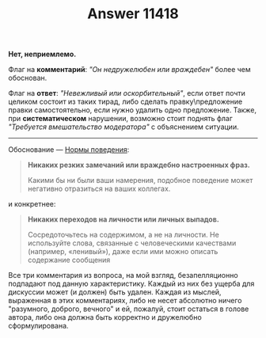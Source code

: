 ﻿---
title: "Answer 11418"
se.owner.user_id: 337980
se.owner.display_name: "Anton Menshov"
se.owner.link: "https://ru.meta.stackoverflow.com/users/337980/anton-menshov"
se.answer_id: 11418
se.question_id: 11416
se.post_type: answer
se.is_accepted: False
---
<p><strong>Нет, неприемлемо.</strong></p>
<p>Флаг на <strong>комментарий</strong>: <em>&quot;Он недружелюбен или враждебен&quot;</em> более чем обоснован.</p>
<p>Флаг на <strong>ответ</strong>: <em>&quot;Невежливый или оскорбительный&quot;</em>, если ответ почти целиком состоит из таких тирад, либо сделать правку\предложение правки самостоятельно, если нужно удалить одно предложение. Также, при <strong>систематическом</strong> нарушении, возможно стоит поднять флаг <em>&quot;Требуется вмешательство модератора&quot;</em> с объяснением ситуации.</p>
<hr />
<p>Обоснование — <a href="https://ru.stackoverflow.com/conduct">Нормы поведения</a>:</p>
<blockquote>
<p><strong>Никаких резких замечаний или враждебно настроенных фраз.</strong></p>
<p>Какими бы ни были ваши намерения, подобное поведение может негативно отразиться на ваших коллегах.</p>
</blockquote>
<p>и конкретнее:</p>
<blockquote>
<p><strong>Никаких переходов на личности или личных выпадов.</strong></p>
<p>Сосредоточьтесь на содержимом, а не на личности. Не используйте слова, связанные с человеческими качествами (например, «ленивый»), даже если ими можно описать содержание сообщения</p>
</blockquote>
<p>Все три комментария из вопроса, на мой взгляд, безапелляционно подпадают под данную характеристику. Каждый из них без ущерба для дискуссии может (и должен) быть удален. Каждая из мыслей, выраженная в этих комментариях, либо не несет абсолютно ничего &quot;разумного, доброго, вечного&quot; и ей, пожалуй, стоит остаться в голове автора, либо она должна быть корректно и дружелюбно сформулирована.</p>
